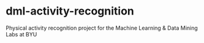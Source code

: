 dml-activity-recognition
========================

Physical activity recognition project for the Machine Learning &amp; Data Mining Labs at BYU
